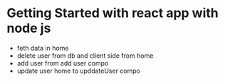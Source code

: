 # Getting Started with react app with node js 

- feth data in home
- delete user from db and client side from home
- add user from add user compo
- update user home to upddateUser compo


